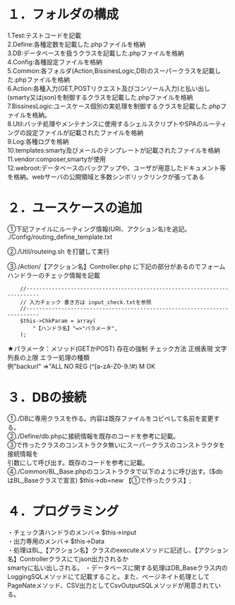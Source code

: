 # １．フォルダの構成

1.Test:テストコードを記載  
2.Define:各種定数を記載した.phpファイルを格納  
3.DB:データベースを扱うクラスを記載した.phpファイルを格納  
4.Config:各種設定ファイルを格納  
5.Common:各フォルダ(Action,BissinesLogic,DB)のスーパークラスを記載した.phpファイルを格納  
6.Action:各種入力(GET,POSTリクエスト及びコンソール入力)と払い出し(smarty又はjson)を制御するクラスを記載した.phpファイルを格納  
7.BissinesLogic:ユースケース個別の実処理を制御するクラスを記載した.phpファイルを格納。  
8.Util:バッチ処理やメンテナンスに使用するシェルスクリプトやSPAのルーティングの設定ファイルが記載されたファイルを格納  
9.Log:各種ログを格納  
10.templates:smarty及びメールのテンプレートが記載されたファイルを格納  
11.vendor:composer,smartyが使用  
12.webroot:データベースのバックアップや、ユーザが用意したドキュメント等を格納。webサーバの公開領域と多数シンボリックリンクが張ってある  

# ２．ユースケースの追加  

①下記ファイルにルーティング情報(URI、アクション名)を追記。  
./Config/routing_define_template.txt  

②./Util/routeing.sh を打鍵して実行  

③./Action/【アクション名】Controller.php に下記の部分があるのでフォームハンドラーのチェック情報を記載  

        //--------------------------------------------------------------------------
        // 入力チェック 書き方は input_check.txtを参照
        //--------------------------------------------------------------------------
        $this->ChkParam = array(
            "【ハンドラ名】"=>"パラメータ",
        );
★パラメータ：メソッド(GETかPOST) 存在の強制 チェック方法 正規表現 文字列長の上限 エラー処理の種類  
例"backurl" =>"ALL NO REG (^[a-zA-Z0-9.!#$%&@*+/=:?_{|}-]+$) M OK  

# ３．DBの接続

①./DBに専用クラスを作る。内容は既存ファイルをコピペして名前を変更する。  
②./Define/db.phpに接続情報を既存のコードを参考に記載。  
③で作ったクラスのコンストラクタ無いにスーパークラスのコンストラクタを接続情報を  
引数にして呼び出す。既存のコードを参考に記載。  
④./Common/BL_Base.phpのコンストラクタで以下のように呼び出す。($db はBL_Baseクラスで宣言) 
$this->db=new 【①で作ったクラス】;  
 

# ４．プログラミング
・チェック済ハンドラのメンバ→ $this->input  
・出力専用のメンバ→ $this->Data  
・処理はBL_【アクション名】クラスのexecuteメソッドに記述し、【アクション名】Controllerクラスにてjson出力されるか  
smartyに払い出しされる。
・データベースに関する処理はDB_Baseクラス内のLoggingSQLメソッドにて記載すること。また、ページネイト処理として  
PageNateメソッド、CSV出力としてCsvOutputSQLメソッドが用意されている。
